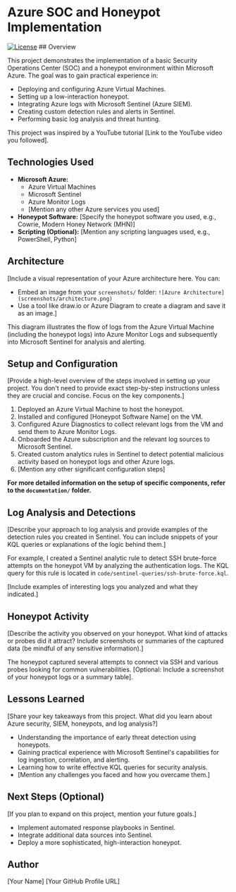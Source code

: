 # Azure SOC and Honeypot Implementation

[![License](https://img.shields.io/badge/License-MIT-yellow.svg)](https://opensource.org/licenses/MIT) ## Overview

This project demonstrates the implementation of a basic Security Operations Center (SOC) and a honeypot environment within Microsoft Azure. The goal was to gain practical experience in:

* Deploying and configuring Azure Virtual Machines.
* Setting up a low-interaction honeypot.
* Integrating Azure logs with Microsoft Sentinel (Azure SIEM).
* Creating custom detection rules and alerts in Sentinel.
* Performing basic log analysis and threat hunting.

This project was inspired by a YouTube tutorial [Link to the YouTube video you followed].

## Technologies Used

* **Microsoft Azure:**
    * Azure Virtual Machines
    * Microsoft Sentinel
    * Azure Monitor Logs
    * [Mention any other Azure services you used]
* **Honeypot Software:** [Specify the honeypot software you used, e.g., Cowrie, Modern Honey Network (MHN)]
* **Scripting (Optional):** [Mention any scripting languages used, e.g., PowerShell, Python]

## Architecture

[Include a visual representation of your Azure architecture here. You can:
* Embed an image from your `screenshots/` folder: `![Azure Architecture](screenshots/architecture.png)`
* Use a tool like draw.io or Azure Diagram to create a diagram and save it as an image.]

This diagram illustrates the flow of logs from the Azure Virtual Machine (including the honeypot logs) into Azure Monitor Logs and subsequently into Microsoft Sentinel for analysis and alerting.

## Setup and Configuration

[Provide a high-level overview of the steps involved in setting up your project. You don't need to provide exact step-by-step instructions unless they are crucial and concise. Focus on the key components.]

1.  Deployed an Azure Virtual Machine to host the honeypot.
2.  Installed and configured [Honeypot Software Name] on the VM.
3.  Configured Azure Diagnostics to collect relevant logs from the VM and send them to Azure Monitor Logs.
4.  Onboarded the Azure subscription and the relevant log sources to Microsoft Sentinel.
5.  Created custom analytics rules in Sentinel to detect potential malicious activity based on honeypot logs and other Azure logs.
6.  [Mention any other significant configuration steps]

**For more detailed information on the setup of specific components, refer to the `documentation/` folder.**

## Log Analysis and Detections

[Describe your approach to log analysis and provide examples of the detection rules you created in Sentinel. You can include snippets of your KQL queries or explanations of the logic behind them.]

For example, I created a Sentinel analytic rule to detect SSH brute-force attempts on the honeypot VM by analyzing the authentication logs. The KQL query for this rule is located in `code/sentinel-queries/ssh-brute-force.kql`.

[Include examples of interesting logs you analyzed and what they indicated.]

## Honeypot Activity

[Describe the activity you observed on your honeypot. What kind of attacks or probes did it attract? Include screenshots or summaries of the captured data (be mindful of any sensitive information).]

The honeypot captured several attempts to connect via SSH and various probes looking for common vulnerabilities. [Optional: Include a screenshot of your honeypot logs or a summary table].

## Lessons Learned

[Share your key takeaways from this project. What did you learn about Azure security, SIEM, honeypots, and log analysis?]

* Understanding the importance of early threat detection using honeypots.
* Gaining practical experience with Microsoft Sentinel's capabilities for log ingestion, correlation, and alerting.
* Learning how to write effective KQL queries for security analysis.
* [Mention any challenges you faced and how you overcame them.]

## Next Steps (Optional)

[If you plan to expand on this project, mention your future goals.]

* Implement automated response playbooks in Sentinel.
* Integrate additional data sources into Sentinel.
* Deploy a more sophisticated, high-interaction honeypot.

## Author

[Your Name]
[Your GitHub Profile URL]

